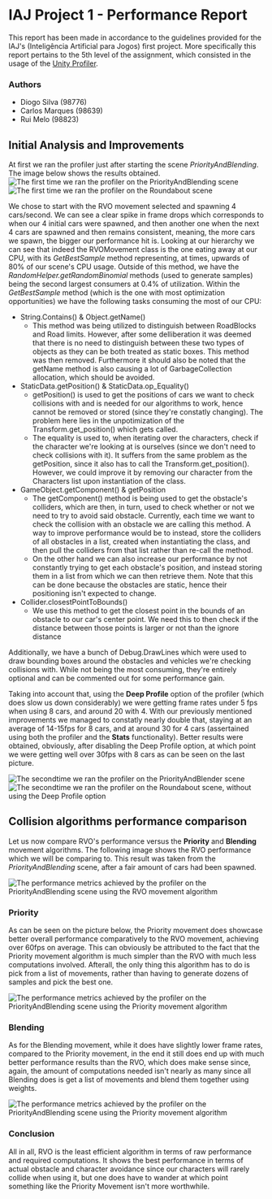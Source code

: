 ﻿# IAJ Project 1 - Performance Report

This report has been made in accordance to the guidelines provided for the IAJ's (Inteligência Artificial para Jogos) first project. More specifically this report pertains to the 5th level of the assignment, which consisted in the usage of the [Unity Profiler](https://docs.unity3d.com/Manual/Profiler.html).

### Authors
 - Diogo Silva (98776)
 - Carlos Marques (98639)
 - Rui Melo (98823)

## Initial Analysis and Improvements

At first we ran the profiler just after starting the scene _PriorityAndBlending_. The image below shows the results obtained.
![The first time we ran the profiler on the PriorityAndBlending scene](https://i.imgur.com/zHRQrAY.png) 
![The first time we ran the profiler on the Roundabout scene](https://i.imgur.com/D91RCsi.png)

We chose to start with the RVO movement selected and spawning 4 cars/second. We can see a clear spike in frame drops which corresponds to when our 4 initial cars were spawned, and then another one when the next 4 cars are spawned and then remains consistent, meaning, the more cars we spawn, the bigger our performance hit is. Looking at our hierarchy we can see that indeed the RVOMovement class is the one eating away at our CPU, with its _GetBestSample_ method representing, at times, upwards of 80% of our scene's CPU usage. Outside of this method, we have the _RandomHelper.getRandomBinomial_ methods (used to generate samples) being the second largest consumers at 0.4% of utilization. Within the _GetBestSample_ method (which is the one with most optimization opportunities) we have the following tasks consuming the most of our CPU:
 - String.Contains() & Object.getName()
	 - This method was being utilized to distinguish between RoadBlocks and Road limits. However, after some delliberation it was deemed that there is no need to distinguish between these two types of objects as they can be both treated as static boxes. This method was then removed. Furthermore it should also be noted that the getName method is also causing a lot of GarbageCollection allocation, which should be avoided.
 - StaticData.getPosition() & StaticData.op_Equality()
	 - getPosition() is used to get the positions of cars we want to check collisions with and is needed for our algorithms to work, hence cannot be removed or stored (since they're constatly changing). The problem here lies in the unpotimization of the Transform.get_position() which gets called. 
	 - The equality is used to, when iterating over the characters, check if the character we're looking at is ourselves (since we don't need to check collisions with it). It suffers from the same problem as the getPosition, since it also has to call the Transform.get_position(). However, we could improve it by removing our character from the Characters list upon instantiation of the class.
 - GameObject.getComponent() & getPosition
	 - The getComponent() method is being used to get the obstacle's colliders, which are then, in turn, used to check whether or not we need to try to avoid said obstacle. Currently, each time we want to check the collision with an obstacle we are calling this method. A way to improve performance would be to instead, store the colliders of all obstacles in a list, created when instantiating the class,  and then pull the colliders from that list rather than re-call the method.
	 - On the other hand we can also increase our performance by not constantly trying to get each obstacle's position, and instead storing them in a list from which we can then retrieve them. Note that this can be done because the obstacles are static, hence their positioning isn't expected to change.
 - Collider.closestPointToBounds()
	 - We use this method to get the closest point in the bounds of an obstacle to our car's center point. We need this to then check if the distance between those points is larger or not than the ignore distance

Additionally, we have a bunch of Debug.DrawLines which were used to draw bounding boxes around the obstacles and vehicles we're checking collisions with. While not being the most consuming, they're entirely optional and can be commented out for some performance gain.

Taking into account that, using the **Deep Profile** option of the profiler (which does slow us down considerably) we were getting frame rates under 5 fps when using 8 cars, and around 20 with 4. With our previously mentioned improvements we managed to constatly nearly double that, staying at an average of 14-15fps for 8 cars, and at around 30 for 4 cars (assertained using both the profiler and the **Stats** functionality). Better results were obtained, obviously, after disabling the Deep Profile option, at which point we were getting well over 30fps with 8 cars as can be seen on the last picture.

![The secondtime we ran the profiler on the PriorityAndBlender scene](https://i.imgur.com/7mvrcQS.png)
![The secondtime we ran the profiler on the Roundabout scene, without using the Deep Profile option](https://i.imgur.com/i8YAvps.png)
## Collision algorithms performance comparison
Let us now compare RVO's performance versus the **Priority** and **Blending** movement algorithms. The following image shows the RVO performance which we will be comparing to. This result was taken from the _PriorityAndBlending_ scene, after a fair amount of cars had been spawned.

![The performance metrics achieved by the profiler on the PriorityAndBlending scene using the RVO movement algorithm](https://i.imgur.com/HNzfcAO.png)

### Priority

As can be seen on the picture below, the Priority movement does showcase better overall performance comparatively to the RVO movement, achieving over 60fps on average. This can obviously be attributed to the fact that the Priority movement algorithm is much simpler than the RVO with much less computations involved. Afterall, the only thing this algorithm has to do is pick from a list of movements, rather than having to generate dozens of samples and pick the best one.

![The performance metrics achieved by the profiler on the PriorityAndBlending scene using the Priority movement algorithm](https://i.imgur.com/yvjPtev.png)

### Blending

As for the Blending movement, while it does have slightly lower frame rates, compared to the Priority movement, in the end it still does end up with much better performance results than the RVO, which does make sense since, again, the amount of computations needed isn't nearly as many since all Blending does is get a list of movements and blend them together using weights.

![The performance metrics achieved by the profiler on the PriorityAndBlending scene using the Priority movement algorithm](https://i.imgur.com/OoDCwkA.png)
### Conclusion
All in all, RVO is the least efficient algorithm in terms of raw performance and required computations. It shows the best performance in terms of actual obstacle and character avoidance since our characters will rarely collide when using it, but one does have to wander at which point something like the Priority Movement isn't more worthwhile.
